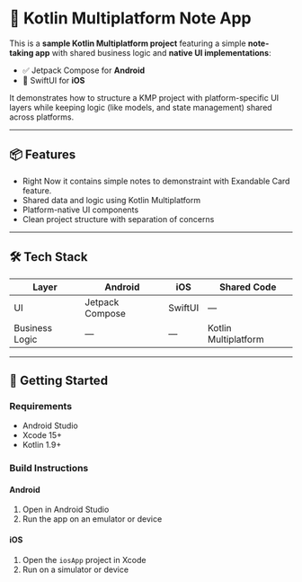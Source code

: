 # 📝 Kotlin Multiplatform Note App

This is a **sample Kotlin Multiplatform project** featuring a simple **note-taking app** with shared business logic and **native UI implementations**:

- ✅ Jetpack Compose for **Android**
- 🍏 SwiftUI for **iOS**

It demonstrates how to structure a KMP project with platform-specific UI layers while keeping logic (like models, and state management) shared across platforms.

---

## 📦 Features
- Right Now it contains simple notes to demonstraint with Exandable Card feature.
- Shared data and logic using Kotlin Multiplatform
- Platform-native UI components
- Clean project structure with separation of concerns

---

## 🛠️ Tech Stack

| Layer         | Android        | iOS          | Shared Code           |
|---------------|----------------|---------------|------------------------|
| UI            | Jetpack Compose | SwiftUI       | —                      |
| Business Logic| —              | —             | Kotlin Multiplatform  |

---

## 🚀 Getting Started

### Requirements
- Android Studio
- Xcode 15+
- Kotlin 1.9+

### Build Instructions

#### Android
1. Open in Android Studio
2. Run the app on an emulator or device

#### iOS
1. Open the `iosApp` project in Xcode
2. Run on a simulator or device
